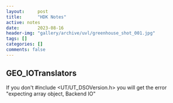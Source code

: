 ```yaml
---
layout:     post
title:      "HDK Notes"
active: notes
date:       2023-08-16
header-img: "gallery/archive/uvl/greenhouse_shot_001.jpg"
tags: []
categories: []
comments: false
---
```


## GEO_IOTranslators

If you don't #include <UT/UT_DSOVersion.h> you will get the error "expecting array object, Backend IO"


